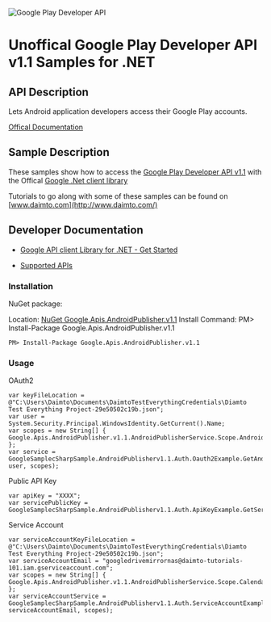 ﻿![Google Play Developer API](https://www.google.com/images/icons/product/android-32.png)

# Unoffical Google Play Developer API v1.1 Samples for .NET  

## API Description

Lets Android application developers access their Google Play accounts.

[Offical Documentation](https://developers.google.com/android-publisher)

## Sample Description

These samples show how to access the [Google Play Developer API v1.1](https://developers.google.com/android-publisher) with the Offical [Google .Net client library](https://github.com/google/google-api-dotnet-client)

Tutorials to go along with some of these samples can be found on [www.daimto.com](http://www.daimto.com/)

## Developer Documentation

* [Google API client Library for .NET - Get Started](https://developers.google.com/api-client-library/dotnet/get_started)

* [Supported APIs](https://developers.google.com/api-client-library/dotnet/apis/)

### Installation

NuGet package:

Location: [NuGet Google.Apis.AndroidPublisher.v1.1](https://www.nuget.org/packages/Google.Apis.AndroidPublisher.v1.1)
Install Command: PM>  Install-Package Google.Apis.AndroidPublisher.v1.1

```
PM> Install-Package Google.Apis.AndroidPublisher.v1.1
```

### Usage

OAuth2
```
var keyFileLocation = @"C:\Users\Daimto\Documents\DaimtoTestEverythingCredentials\Diamto Test Everything Project-29e50502c19b.json";
var user = System.Security.Principal.WindowsIdentity.GetCurrent().Name;
var scopes = new String[] { Google.Apis.AndroidPublisher.v1.1.AndroidPublisherService.Scope.AndroidPublisherReadonly };
var service = GoogleSamplecSharpSample.AndroidPublisherv1.1.Auth.Oauth2Example.GetAndroidPublisherService(keyFileLocation, user, scopes);
```

Public API Key

```
var apiKey = "XXXX";
var servicePublicKey = GoogleSamplecSharpSample.AndroidPublisherv1.1.Auth.ApiKeyExample.GetService(apiKey);
```

Service Account
```
var serviceAccountKeyFileLocation = @"C:\Users\Daimto\Documents\DaimtoTestEverythingCredentials\Diamto Test Everything Project-29e50502c19b.json";
var serviceAccountEmail = "googledrivemirrornas@daimto-tutorials-101.iam.gserviceaccount.com";
var scopes = new String[] { Google.Apis.AndroidPublisher.v1.1.AndroidPublisherService.Scope.Calendar };            
var serviceAccountService = GoogleSamplecSharpSample.AndroidPublisherv1.1.Auth.ServiceAccountExample.AuthenticateServiceAccount(serviceAccountKeyFileLocation, serviceAccountEmail, scopes);
```
